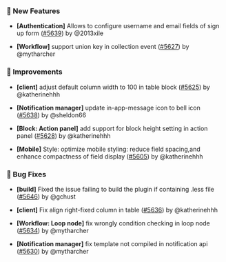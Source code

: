 ### 🎉 New Features

- **[Authentication]** Allows to configure username and email fields of sign up form ([#5639](https://github.com/nocobase/nocobase/pull/5639)) by @2013xile

- **[Workflow]** support union key in collection event ([#5627](https://github.com/nocobase/nocobase/pull/5627)) by @mytharcher

### 🚀 Improvements

- **[client]** adjust default column width to 100 in table   block ([#5625](https://github.com/nocobase/nocobase/pull/5625)) by @katherinehhh

- **[Notification manager]** update in-app-message icon to bell icon ([#5638](https://github.com/nocobase/nocobase/pull/5638)) by @sheldon66

- **[Block: Action panel]** add support for block height setting in action  panel ([#5628](https://github.com/nocobase/nocobase/pull/5628)) by @katherinehhh

- **[Mobile]** Style: optimize mobile styling: reduce field spacing,and enhance compactness of field display ([#5605](https://github.com/nocobase/nocobase/pull/5605)) by @katherinehhh

### 🐛 Bug Fixes

- **[build]** Fixed the issue failing to build the plugin if containing .less file ([#5646](https://github.com/nocobase/nocobase/pull/5646)) by @gchust

- **[client]** Fix align right-fixed column in table ([#5636](https://github.com/nocobase/nocobase/pull/5636)) by @katherinehhh

- **[Workflow: Loop node]** fix wrongly condition checking in loop node ([#5634](https://github.com/nocobase/nocobase/pull/5634)) by @mytharcher

- **[Notification manager]** fix template not compiled in notification api ([#5630](https://github.com/nocobase/nocobase/pull/5630)) by @mytharcher

